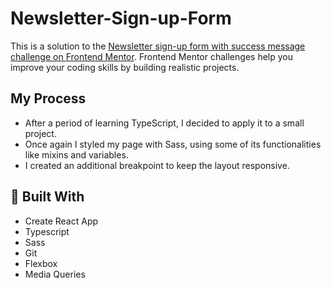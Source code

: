 # Newsletter-Sign-up-Form
This is a solution to the [Newsletter sign-up form with success message challenge on Frontend Mentor](https://www.frontendmentor.io/challenges/newsletter-signup-form-with-success-message-3FC1AZbNrv). Frontend Mentor challenges help you improve your coding skills by building realistic projects. 

## My Process
- After a period of learning TypeScript, I decided to apply it to a small project.
- Once again I styled my page with Sass, using some of its functionalities like mixins and variables.
- I created an additional breakpoint to keep the layout responsive.

## 🔧 Built With
- Create React App
- Typescript
- Sass
- Git
- Flexbox
- Media Queries
